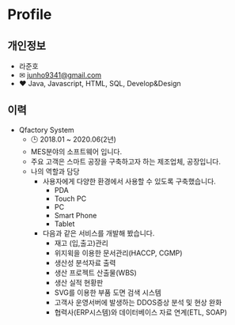 Profile
=============

## 개인정보
- 라준호
- ✉ junho9341@gmail.com
- ❤ Java, Javascript, HTML, SQL, Develop&Design

## 이력
- Qfactory System
    - 🕒 2018.01 ~ 2020.06(2년)
    - MES분야의 소프트웨어 입니다.
    - 주요 고객은 스마트 공장을 구축하고자 하는 제조업체, 공장입니다.
    - 나의 역할과 담당
        - 사용자에게 다양한 환경에서 사용할 수 있도록 구축했습니다.
            - PDA
            - Touch PC
            - PC
            - Smart Phone
            - Tablet
        - 다음과 같은 서비스를 개발해 봤습니다.
            - 재고 (입,출고)관리
            - 위지윅을 이용한 문서관리(HACCP, CGMP)
            - 생산성 분석자료 출력
            - 생산 프로젝트 산출물(WBS)
            - 생산 실적 현황판
            - SVG를 이용한 부품 도면 검색 시스템
            - 고객사 운영서버에 발생하는 DDOS증상 분석 및 현상 완화
            - 협력사(ERP시스템)와 데이터베이스 자료 연계(ETL, SOAP)